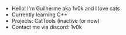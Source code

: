 - Hello! I'm Guilherme aka 1v0k and I love cats
- Currently learning C++
- Projects: CatTools (inactive for now)
- Contact me via discord: 1v0k

